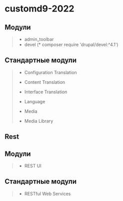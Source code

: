 # customd9-2022


## Модули
> * admin_toolbar
> * devel (* composer require 'drupal/devel:^4.1')

## Стандартные модули
> * Configuration Translation
> * Content Translation
> * Interface Translation
> * Language
>
> * Media
> * Media Library
>

## Rest


## Модули
> * REST UI
>
>

## Стандартные модули
> * RESTful Web Services
>
